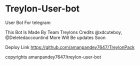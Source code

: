# Treylon-User-bot
User Bot For telegram



This Bot Is Made By Team Treylons Credits @xdcuteboy, @Deletedaccountind More Will Be updates Soon


Deploy Link https://github.com/amanpandey7647/TreylonPack


copyrights amanpandey7647/treylon-user-bot

